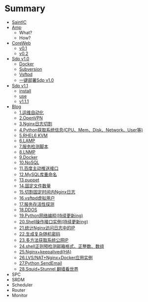 # Summary

* [SaintIC](README.md)
* [Amp](amp/README.md)
   * What?
   * How?
* [CoreWeb](coreweb/README.md)
   * [v0.1](coreweb/0.1.md)
   * [v0.2](coreweb/0.2.md)
* [Sdp v1.0](sdpv1.0/README.md)
   * [Docker](sdpv1.0/docker.md)
   * [Subversion](sdpv1.0/subversion.md)
   * [Vsftpd](sdpv1.0/vsftpd.md)
   * [一键部署Sdp v1.0](sdpv1.0/autodeploy.md)
* [Sdp v1.1](sdpv1.1/README.md)
   * [install](sdpv1.1/install.md)
   * [use](sdpv1.1/use.md)
   * [v1.1.1](sdpv1.1/v1.1.1.md)
* [Blog](blog/README.md)
   * [1.运维自动化](blog/1.md)
   * [2.OpenVPN](blog/2.md)
   * [3.Nginx日志切割](blog/3.md)
   * [4.Python获取系统信息(CPU、Mem、Disk、Network、User等)](blog/4.md)
   * [5.RHEL6 KVM](blog/5.md)
   * [6.LAMP](blog/6.md)
   * [7.服务检测脚本](blog/7.md)
   * [8.LNMP](blog/8.md)
   * [9.Docker](blog/9.md)
   * [10.NoSQL](blog/10.md)
   * [11.百度主动推送接口](blog/11.md)
   * [12.MySQL库重命名](blog/12.md)
   * [13.puppet](blog/13.md)
   * [14.固定文件数量](blog/14.md)
   * [15.切割固定时间内Nginx日志](blog/15.md)
   * [16.vsftpd虚拟用户](blog/16.md)
   * [17.服务存活性探测](blog/17.md)
   * [18.DDOS](blog/18.md)
   * [19.Python网络编程(持续更新ing)](blog/19.md)
   * [20.Shell操作接口实例(持续更新ing)](blog/20.md)
   * [21.统计Nginx访问日志中的IP](blog/21.md)
   * [22.生成复杂随机密码](blog/22.md)
   * [23.多方法获取系统公网IP](blog/23.md)
   * [24.shell正则预检测邮箱格式、正整数、数组](blog/24.md)
   * [25.Nginx+keepalived(HA)](blog/25.md)
   * [26.LVS/NAT+Nginx+Docker应用实例](blog/26.md)
   * [27.Python SendEmail](blog/27.md)
   * [28.Squid+Stunnel 翻墙看世界](blog/28.md)
* SPC
* SRDM
* Scheduler
* Router
* Monitor

